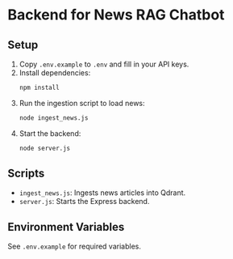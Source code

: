 # Backend for News RAG Chatbot

## Setup
1. Copy `.env.example` to `.env` and fill in your API keys.
2. Install dependencies:
   ```sh
   npm install
   ```
3. Run the ingestion script to load news:
   ```sh
   node ingest_news.js
   ```
4. Start the backend:
   ```sh
   node server.js
   ```

## Scripts
- `ingest_news.js`: Ingests news articles into Qdrant.
- `server.js`: Starts the Express backend.

## Environment Variables
See `.env.example` for required variables.
